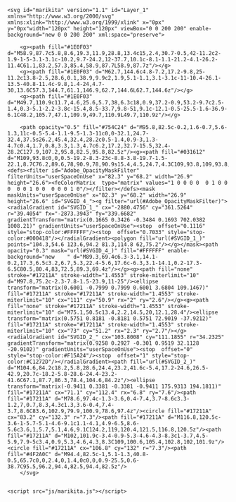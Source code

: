 
<html>
<head>
	<title>Marikita</title>

</head>

<body>
		
	<svg id="marikita" version="1.1" id="Layer_1" xmlns="http://www.w3.org/2000/svg" xmlns:xlink="http://www.w3.org/1999/xlink" x="0px" y="0px"width="120px" height="120px" viewBox="0 0 200 200" enable-background="new 0 0 200 200" xml:space="preserve">

		<g><path fill="#1E0F03" d="M58.9,87.7c5.8,8.6,19.3,11.9,28.8,13.4c15,2.4,30.7-0.5,42-11.2c2-1.9-1-5-3.1-3.1c-10.2,9.7-24.2,12-37.7,10.1c-8.1-1.1-21.2-4.1-26.2-11.4C61.1,83.2,57.3,85.4,58.9,87.7L58.9,87.7z"/></g>
		<g><path fill="#1E0F03" d="M62.7,144.6c4.8-7.2,17.2-9.8,25-11.2c13.8-2.5,28.6,0.1,38.9,9.9c2,1.9,5.1-1.1,3.1-3.1c-11-10.4-26.1-13.5-40.8-11.4c-9.8,1.4-24,4.7-30,13.6C57.3,144.7,61.1,146.9,62.7,144.6L62.7,144.6z"/></g>
		<g><path fill="#1E0F03" d="M49.7,110.9c11.7,4.6,25.6,5.7,38,6.3c18,0.9,37.2-0.9,53.2-9.7c2.5-1.4,0.3-5.1-2.2-3.8c-15.4,8.5-33.7,9.8-51,9.1c-12.1-0.5-25.5-1.6-36.9-6.1C48.2,105.7,47.1,109.9,49.7,110.9L49.7,110.9z"/></g>

		<path opacity="0.5" fill="#754C24" d="M95.8,82.5c-0.2,1.6-0.7,5.6-1.3,11c-0.5-5.4-1.1-9.5-1.3-11c0,0-32.1,24.7-32.4,37.5s26.2,45.4,32.4,28.2c0.5-1.4,0.9-3,1.3-4.7c0.4,1.7,0.8,3.3,1.3,4.7c6.2,17.2,32.7-15.5,32.4-28.2C127.9,107.2,95.8,82.5,95.8,82.5z"/><g><path fill="#031612" d="M109,93.8c0,0,0.5-19.2-8.3-23c-8.8-3.8-19.7-1.5-22.1,8.7C76.2,89.6,78,90.9,78,90.9s15.4,4.5,24.7,4.3C109,93.8,109,93.8,109,93.8z"/><defs><filter id="Adobe_OpacityMaskFilter" filterUnits="userSpaceOnUse" x="82.3" y="68.2" width="26.9" height="26.6"><feColorMatrix  type="matrix" values="1 0 0 0 0  0 1 0 0 0  0 0 1 0 0  0 0 0 1 0"/></filter></defs><mask maskUnits="userSpaceOnUse" x="82.3" y="68.2" width="26.9" height="26.6" id="SVGID_4_"><g filter="url(#Adobe_OpacityMaskFilter)"><radialGradient id="SVGID_1_" cx="-2880.4756" cy="361.5264" r="39.4054" fx="-2873.3943" fy="339.6682" gradientTransform="matrix(0.1665 0.3426 -0.3484 0.1693 702.0382 1008.21)" gradientUnits="userSpaceOnUse"><stop  offset="0.1116" style="stop-color:#FFFFFF"/><stop  offset="0.7033" style="stop-color:#000418"/></radialGradient><polygon fill="url(#SVGID_1_)" points="104.3,54.6 123.6,94.2 81.3,114.8 62,75.2"/></g></mask><path opacity="0.3" mask="url(#SVGID_4_)" fill="#FFFFFF" enable-background="new    " d="M89.3,69.4c6.3-3.1,14.1-0.2,17.3,6.5c3.2,6.7,5.3,22.4-5.6,17.6c-6.3,3.1-14.1,0.2-17.3-6.5C80.5,80.4,83,72.5,89.3,69.4z"/></g><g><path fill="none" stroke="#17211A" stroke-width="1.4553" stroke-miterlimit="10" d="M97.8,75.2c-2.3-7.8-1.5-23.9,11-25"/><ellipse transform="matrix(0.6001 -0.7999 0.7999 0.6001 3.6804 109.1467)" fill="#17211A" stroke="#17211A" stroke-width="1.4553" stroke-miterlimit="10" cx="111" cy="50.9" rx="2" ry="2.6"/></g><g><path fill="none" stroke="#17211A" stroke-width="1.4553" stroke-miterlimit="10" d="M75.1,50.5c13.4,2.2,14.5,20,12.1,28.4"/><ellipse transform="matrix(0.5751 0.8181 -0.8181 0.5751 72.9019 -37.9212)" fill="#17211A" stroke="#17211A" stroke-width="1.4553" stroke-miterlimit="10" cx="73" cy="51.2" rx="2.3" ry="2.7"/></g><radialGradient id="SVGID_2_" cx="103.8008" cy="111.1855" r="34.2325" gradientTransform="matrix(0.9258 0.2927 -0.301 0.9519 32.1128 -20.9102)" gradientUnits="userSpaceOnUse"><stop  offset="0" style="stop-color:#F15A24"/><stop  offset="1" style="stop-color:#C1272D"/></radialGradient><path fill="url(#SVGID_2_)" d="M104.6,84.2c18.2,5.8,28.6,24.4,23.2,41.6c-5.4,17.2-24.6,26.5-42.9,20.7c-18.2-5.8-28.6-24.4-23.2-41.6C67.1,87.7,86.3,78.4,104.6,84.2z"/><ellipse transform="matrix(-0.9411 0.3381 -0.3381 -0.9411 175.9313 194.1811)" fill="#17211A" cx="71.1" cy="112.4" rx="6.8" ry="7.6"/><path fill="#17211A" d="M78.6,97.4c-1.3-3.6,0.4-7.4,3.7-8.6c3.3-1.2,7,0.7,8.3,4.3c1.3,3.6-0.4,7.4-3.7,8.6C83.6,102.9,79.9,100.9,78.6,97.4z"/><circle fill="#17211A" cx="83.2" cy="132.3" r="7.3"/><path fill="#17211A" d="M116.8,120.5c-3.6-1-5.7-5.1-4.6-9.1c1.1-4.1,4.9-6.5,8.6-5.6c3.6,1,5.7,5.1,4.6,9.1C124.2,119,120.4,121.5,116.8,120.5z"/><path fill="#17211A" d="M102,101.9c-3.4-0.9-5.3-4.6-4.3-8.3c1-3.7,4.5-5.9,7.9-5c3.4,0.9,5.3,4.6,4.3,8.3C109,100.6,105.4,102.8,102,101.9z"/><circle fill="#17211A" cx="106.8" cy="132" r="7.3"/><path fill="#4F2A0C" d="M94.4,82.5c-1,5.1-1.3,40.8-0.5,65.7c0,0,2.4,0,1.4,0c0,0,0.9-25.5,0.6-38.7C95.5,96.2,94.4,82.5,94.4,82.5z"/>
		</svg>


    <script src="js/marikita.js"></script>

</body>


</html>
